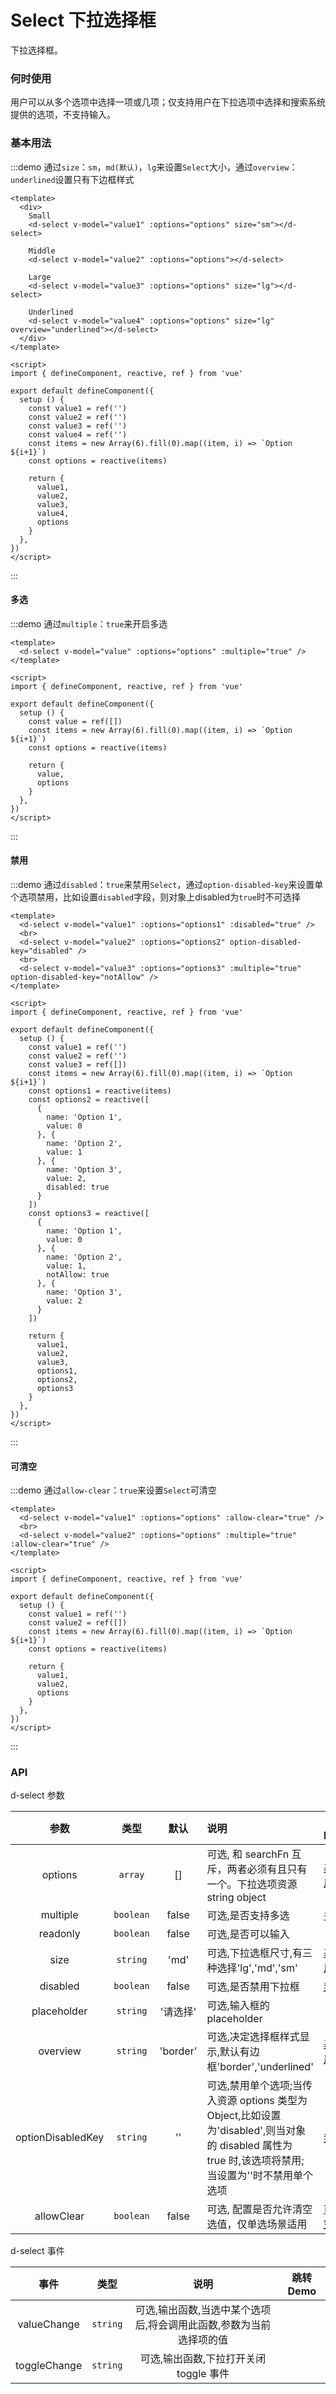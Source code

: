 # Select 下拉选择框

下拉选择框。

### 何时使用

用户可以从多个选项中选择一项或几项；仅支持用户在下拉选项中选择和搜索系统提供的选项，不支持输入。

### 基本用法

:::demo 通过`size`：`sm`，`md(默认)`，`lg`来设置`Select`大小，通过`overview`：`underlined`设置只有下边框样式

```vue
<template>
  <div>
    Small
    <d-select v-model="value1" :options="options" size="sm"></d-select>

    Middle
    <d-select v-model="value2" :options="options"></d-select>

    Large
    <d-select v-model="value3" :options="options" size="lg"></d-select>

    Underlined
    <d-select v-model="value4" :options="options" size="lg" overview="underlined"></d-select>
  </div>
</template>

<script>
import { defineComponent, reactive, ref } from 'vue'

export default defineComponent({
  setup () {
    const value1 = ref('')
    const value2 = ref('')
    const value3 = ref('')
    const value4 = ref('')
    const items = new Array(6).fill(0).map((item, i) => `Option ${i+1}`)
    const options = reactive(items)

    return {
      value1,
      value2,
      value3,
      value4,
      options
    }
  },
})
</script>
```
:::

#### 多选

:::demo 通过`multiple`：`true`来开启多选

```vue
<template>
  <d-select v-model="value" :options="options" :multiple="true" />
</template>

<script>
import { defineComponent, reactive, ref } from 'vue'

export default defineComponent({
  setup () {
    const value = ref([])
    const items = new Array(6).fill(0).map((item, i) => `Option ${i+1}`)
    const options = reactive(items)

    return {
      value,
      options
    }
  },
})
</script>
```
:::

#### 禁用

:::demo 通过`disabled`：`true`来禁用`Select`，通过`option-disabled-key`来设置单个选项禁用，比如设置`disabled`字段，则对象上disabled为`true`时不可选择

```vue
<template>
  <d-select v-model="value1" :options="options1" :disabled="true" />
  <br>
  <d-select v-model="value2" :options="options2" option-disabled-key="disabled" />
  <br>
  <d-select v-model="value3" :options="options3" :multiple="true" option-disabled-key="notAllow" />
</template>

<script>
import { defineComponent, reactive, ref } from 'vue'

export default defineComponent({
  setup () {
    const value1 = ref('')
    const value2 = ref('')
    const value3 = ref([])
    const items = new Array(6).fill(0).map((item, i) => `Option ${i+1}`)
    const options1 = reactive(items)
    const options2 = reactive([
      {
        name: 'Option 1',
        value: 0
      }, {
        name: 'Option 2',
        value: 1
      }, {
        name: 'Option 3',
        value: 2,
        disabled: true
      }
    ])
    const options3 = reactive([
      {
        name: 'Option 1',
        value: 0
      }, {
        name: 'Option 2',
        value: 1,
        notAllow: true
      }, {
        name: 'Option 3',
        value: 2
      }
    ])

    return {
      value1,
      value2,
      value3,
      options1,
      options2,
      options3
    }
  },
})
</script>

```
:::

#### 可清空

:::demo 通过`allow-clear`：`true`来设置`Select`可清空

```vue
<template>
  <d-select v-model="value1" :options="options" :allow-clear="true" />
  <br>
  <d-select v-model="value2" :options="options" :multiple="true" :allow-clear="true" />
</template>

<script>
import { defineComponent, reactive, ref } from 'vue'

export default defineComponent({
  setup () {
    const value1 = ref('')
    const value2 = ref([])
    const items = new Array(6).fill(0).map((item, i) => `Option ${i+1}`)
    const options = reactive(items)

    return {
      value1,
      value2,
      options
    }
  },
})
</script>

```
:::

### API

d-select 参数

|     参数     |         类型         | 默认  | 说明                                                                       | 跳转 Demo                               |
| :----------: | :------------------: | :--------------------: | :------------------------------------------------------------------------ | --------------------------------------- |
|    options     | `array` |    []     | 可选, 和 searchFn 互斥，两者必须有且只有一个。下拉选项资源string object  | [基本用法](#基本用法)   ||
|    multiple    | `boolean` | false | 可选,是否支持多选 | [多选](#多选) |
| readonly | `boolean` |  false   | 可选,是否可以输入 ||
| size | `string` |  'md'  | 可选,下拉选框尺寸,有三种选择'lg','md','sm' | [基本用法](#基本用法) |
| disabled | `boolean` |  false  | 可选,是否禁用下拉框 | [禁用](#禁用) |
| placeholder | `string` |  '请选择'  | 可选,输入框的 placeholder ||
| overview | `string` |  'border'  | 可选,决定选择框样式显示,默认有边框'border','underlined' | [基本用法](#基本用法) |
| optionDisabledKey | `string` |  ''  | 可选,禁用单个选项;当传入资源 options 类型为Object,比如设置为'disabled',则当对象的 disabled 属性为 true 时,该选项将禁用;当设置为''时不禁用单个选项 | [禁用](#禁用) |
| allowClear | `boolean` |  false  | 可选, 配置是否允许清空选值，仅单选场景适用 | [可清空](#可清空) |


d-select 事件

|    事件     |   类型  | 说明                     | 跳转 Demo |
| :---------: | :------: | :--------------------: | :---------: |
| valueChange |	`string` |	可选,输出函数,当选中某个选项后,将会调用此函数,参数为当前选择项的值 ||
| toggleChange |	`string` |	可选,输出函数,下拉打开关闭 toggle 事件 ||
